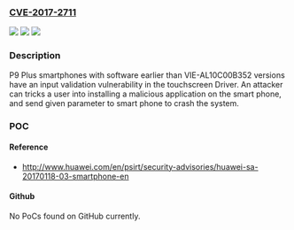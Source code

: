 ### [CVE-2017-2711](https://cve.mitre.org/cgi-bin/cvename.cgi?name=CVE-2017-2711)
![](https://img.shields.io/static/v1?label=Product&message=P9%20Plus&color=blue)
![](https://img.shields.io/static/v1?label=Version&message=n%2Fa&color=blue)
![](https://img.shields.io/static/v1?label=Vulnerability&message=Input%20Validation&color=brighgreen)

### Description

P9 Plus smartphones with software earlier than VIE-AL10C00B352 versions have an input validation vulnerability in the touchscreen Driver. An attacker can tricks a user into installing a malicious application on the smart phone, and send given parameter to smart phone to crash the system.

### POC

#### Reference
- http://www.huawei.com/en/psirt/security-advisories/huawei-sa-20170118-03-smartphone-en

#### Github
No PoCs found on GitHub currently.

